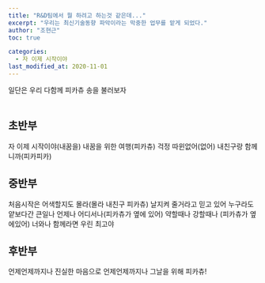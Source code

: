 ```yaml
---
title: "R&D팀에서 뭘 하려고 하는것 같은데..."
excerpt: "우리는 최신기술동향 파악이라는 막중한 업무를 맡게 되었다."
author: "조현근"
toc: true

categories:
  - 자 이제 시작이야
last_modified_at: 2020-11-01
---
```

일단은 우리 다함께 피카츄 송을 불러보자
<br>
<br>

## 초반부
자 이제 시작이야(내꿈을) 내꿈을 위한 여행(피카츄)
걱정 따윈없어(없어) 내친구랑 함께니까(피카피카)

## 중반부
처음시작은 어색할지도 몰라(몰라 내친구 피카츄)
날지켜 줄거라고 믿고 있어 누구라도 얕보다간 큰일나
언제나 어디서나(피카츄가 옆에 있어) 약할때나 강할때나
(피카츄가 옆에있어) 너와나 함께라면 우린 최고야

## 후반부
언제언제까지나 진실한 마음으로 
언제언제까지나 그날을 위해
피카츄!

